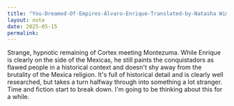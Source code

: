 ```yaml
---
title: "You-Dreamed-Of-Empires-Álvaro-Enrique-Translated-by-Natasha Wimmer"
layout: note
date: 2025-05-15
permalink:
---
```


Strange, hypnotic remaining of Cortex meeting Montezuma.  While Enrique is clearly on the side of the Mexicas, he still paints the conquistadors as flawed people in a historical context and doesn't shy away from the brutality of the Mexica religion. It's full of historical detail and is clearly well researched, but takes a turn halfway through into something a lot stranger. Time and fiction start to break down.  I'm going to be thinking about this for a while.